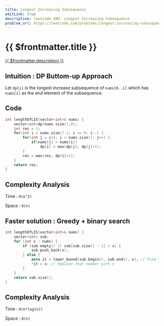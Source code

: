 ```yaml
---
title: Longest Increasing Subsequence
editLink: true
description: leetcode 300. Longest Increasing Subsequence
problem_url: https://leetcode.com/problems/longest-increasing-subsequence/
---
```


# {{ $frontmatter.title }}

<a href="{{ $frontmatter.problem_url }}" target="_blank" rel="noopener noreferrer">{{ $frontmatter.description }}</a>

## Intuition : DP Buttom-up Approach

Let `dp[i]` is the longest increase subsequence of `nums[0..i]` which has `nums[i]` as the end element of the subsequence.

## Code

```cpp
int lengthOfLIS(vector<int>& nums) {
    vector<int>dp(nums.size(),0);
    int res = 1;
    for(int i = nums.size()-1; i >= 0; i--) {
        for(int j = i+1; j < nums.size(); j++) {
            if(nums[j] > nums[i])
                dp[i] = max(dp[i], dp[j]+1);
        }
        res = max(res, dp[i]+1);
    }
    return res;
}
```

## Complexity Analysis

Time : `O(n^2)`

Space : `O(n)`

## Faster solution : Greedy + binary search

```cpp
int lengthOfLIS(vector<int>& nums) {
    vector<int> sub;
    for (int x : nums) {
        if (sub.empty() || sub[sub.size() - 1] < x) {
            sub.push_back(x);
        } else {
            auto it = lower_bound(sub.begin(), sub.end(), x); // Find the index of the smallest number >= x
            *it = x; // Replace that number with x
        }
    }
    return sub.size();
}
```

## Complexity Analysis

Time : `O(n*log(n))`

Space : `O(n)`
